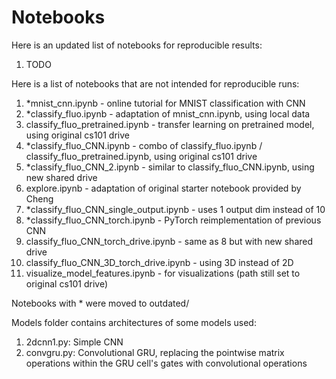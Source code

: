 # Notebooks

Here is an updated list of notebooks for reproducible results:
1. TODO

Here is a list of notebooks that are not intended for reproducible runs:
1. *mnist_cnn.ipynb - online tutorial for MNIST classification with CNN
2. *classify_fluo.ipynb - adaptation of mnist_cnn.ipynb, using local data
3. classify_fluo_pretrained.ipynb - transfer learning on pretrained model, using original cs101 drive
4. *classify_fluo_CNN.ipynb - combo of classify_fluo.ipynb / classify_fluo_pretrained.ipynb, using original cs101 drive
5. *classify_fluo_CNN_2.ipynb - similar to classify_fluo_CNN.ipynb, using new shared drive
6. explore.ipynb - adaptation of original starter notebook provided by Cheng
7. *classify_fluo_CNN_single_output.ipynb - uses 1 output dim instead of 10
8. *classify_fluo_CNN_torch.ipynb - PyTorch reimplementation of previous CNN
9. classify_fluo_CNN_torch_drive.ipynb - same as 8 but with new shared drive
10. classify_fluo_CNN_3D_torch_drive.ipynb - using 3D instead of 2D
11. visualize_model_features.ipynb - for visualizations (path still set to original cs101 drive)

Notebooks with * were moved to outdated/

Models folder contains architectures of some models used:
1. 2dcnn1.py: Simple CNN
2. convgru.py: Convolutional GRU, replacing the pointwise matrix operations within the GRU cell's gates with convolutional operations
